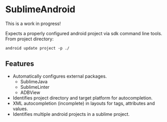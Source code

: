 # SublimeAndroid

This is a work in progress!

Expects a properly configured android project via sdk command line tools. From
project directory:

```
android update project -p ./
```

## Features

* Automatically configures external packages.
	* SublimeJava
	* SublimeLinter
	* ADBView
* Identifies project directory and target platform for autocompletion.
* XML autocompletion (incomplete) in layouts for tags, attributes and values.
* Identifies multiple android projects in a sublime project.